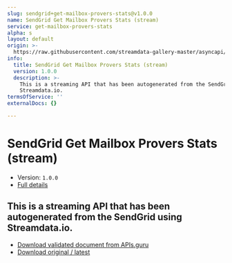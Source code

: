 ```yaml
---
slug: sendgrid+get-mailbox-provers-stats@v1.0.0
name: SendGrid Get Mailbox Provers Stats (stream)
service: get-mailbox-provers-stats
alpha: s
layout: default
origin: >-
  https://raw.githubusercontent.com/streamdata-gallery-master/asyncapi/master/_listings/sendgrid/sendgrid-get-mailbox-provers-stats-stream-async.md
info:
  title: SendGrid Get Mailbox Provers Stats (stream)
  version: 1.0.0
  description: >-
    This is a streaming API that has been autogenerated from the SendGrid using
    Streamdata.io.
termsOfService: ''
externalDocs: {}

---
```

# SendGrid Get Mailbox Provers Stats (stream)

* Version: `1.0.0`
* [Full details](../html/sendgrid+get-mailbox-provers-stats@v1.0.0.html)



## This is a streaming API that has been autogenerated from the SendGrid using Streamdata.io.



* [Download validated document from APIs.guru](https://raw.githubusercontent.com/APIs-guru/asyncapi-directory/master/docs/APIs/sendgrid%2Bget-mailbox-provers-stats%40v1.0.0.yaml)
* [Download original / latest](https://raw.githubusercontent.com/streamdata-gallery-master/asyncapi/master/_listings/sendgrid/sendgrid-get-mailbox-provers-stats-stream-async.md)

<script type="application/ld+json">
{
  "@context": "http://schema.org/",
  "@type": "WebAPI",
  "description": "This is a streaming API that has been autogenerated from the SendGrid using Streamdata.io.",
  "documentation": "",

  "name": "SendGrid Get Mailbox Provers Stats (stream)"
}
</script>
